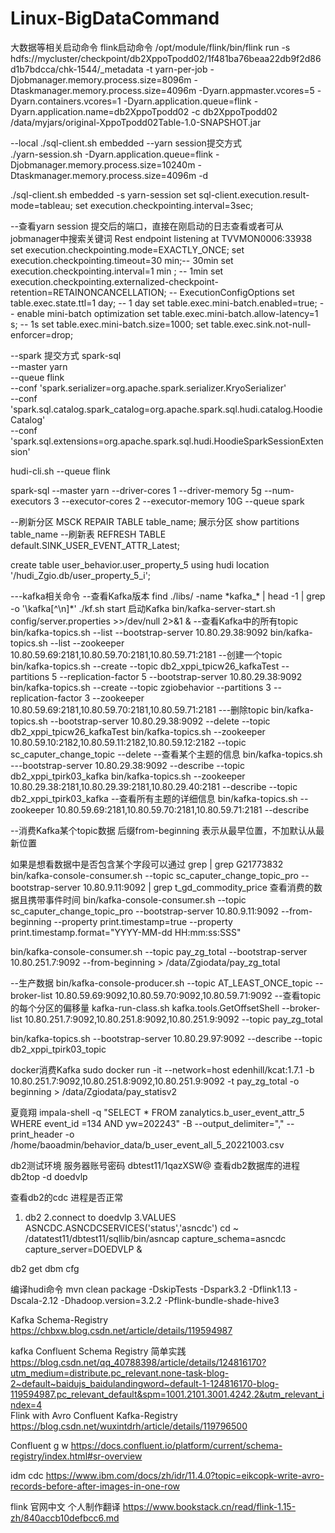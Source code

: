 # Linux-BigDataCommand
大数据等相关启动命令
flink启动命令
/opt/module/flink/bin/flink run -s hdfs://mycluster/checkpoint/db2XppoTpodd02/1f481ba76beaa22db9f2d86d1b7bdcca/chk-1544/_metadata -t yarn-per-job 
-Djobmanager.memory.process.size=8096m -Dtaskmanager.memory.process.size=4096m -Dyarn.appmaster.vcores=5 -Dyarn.containers.vcores=1 
-Dyarn.application.queue=flink -Dyarn.application.name=db2XppoTpodd02 -c db2XppoTpodd02 /data/myjars/original-XppoTpodd02Table-1.0-SNAPSHOT.jar


--local ./sql-client.sh embedded
--yarn session提交方式  
./yarn-session.sh -Dyarn.application.queue=flink -Djobmanager.memory.process.size=10240m -Dtaskmanager.memory.process.size=4096m -d

./sql-client.sh embedded -s yarn-session
set sql-client.execution.result-mode=tableau;
set execution.checkpointing.interval=3sec;

--查看yarn session 提交后的端口，直接在刚启动的日志查看或者可从jobmanager中搜索关键词 Rest endpoint listening at TVVMON0006:33938
set execution.checkpointing.mode=EXACTLY_ONCE;
set execution.checkpointing.timeout=30 min;--  30min
set execution.checkpointing.interval=1 min ; -- 1min
set execution.checkpointing.externalized-checkpoint-retention=RETAINONCANCELLATION;
-- ExecutionConfigOptions
set table.exec.state.ttl=1 day;  -- 1 day
set table.exec.mini-batch.enabled=true; -- enable mini-batch optimization
set table.exec.mini-batch.allow-latency=1 s; -- 1s
set table.exec.mini-batch.size=1000;
set table.exec.sink.not-null-enforcer=drop;


--spark 提交方式
spark-sql \
  --master yarn \
  --queue flink \
  --conf 'spark.serializer=org.apache.spark.serializer.KryoSerializer' \
  --conf 'spark.sql.catalog.spark_catalog=org.apache.spark.sql.hudi.catalog.HoodieCatalog' \
  --conf 'spark.sql.extensions=org.apache.spark.sql.hudi.HoodieSparkSessionExtension'

hudi-cli.sh --queue flink

spark-sql --master yarn --driver-cores 1 --driver-memory 5g --num-executors 3 --executor-cores 2 --executor-memory 10G --queue spark


--刷新分区
MSCK REPAIR TABLE table_name;
展示分区
show partitions table_name
--刷新表
REFRESH TABLE default.SINK_USER_EVENT_ATTR_Latest;

create table user_behavior.user_property_5 using hudi location '/hudi_Zgio.db/user_property_5_i';

---kafka相关命令
--查看Kafka版本
find ./libs/ -name \*kafka_\* | head -1 | grep -o '\kafka[^\n]*'
 ./kf.sh start  启动Kafka
bin/kafka-server-start.sh config/server.properties >>/dev/null 2>&1 &
--查看Kafka中的所有topic
bin/kafka-topics.sh --list --bootstrap-server 10.80.29.38:9092
bin/kafka-topics.sh --list --zookeeper 10.80.59.69:2181,10.80.59.70:2181,10.80.59.71:2181
--创建一个topic
bin/kafka-topics.sh --create --topic db2_xppi_tpicw26_kafkaTest --partitions 5 --replication-factor 5 --bootstrap-server 10.80.29.38:9092
bin/kafka-topics.sh --create --topic zgiobehavior --partitions 3 --replication-factor 3 --zookeeper 10.80.59.69:2181,10.80.59.70:2181,10.80.59.71:2181
---删除topic
bin/kafka-topics.sh --bootstrap-server 10.80.29.38:9092 --delete --topic db2_xppi_tpicw26_kafkaTest
bin/kafka-topics.sh --zookeeper 10.80.59.10:2182,10.80.59.11:2182,10.80.59.12:2182 --topic sc_caputer_change_topic --delete
--查看某个主题的信息
bin/kafka-topics.sh ---bootstrap-server 10.80.29.38:9092  --describe  --topic db2_xppi_tpirk03_kafka 
bin/kafka-topics.sh --zookeeper 10.80.29.38:2181,10.80.29.39:2181,10.80.29.40:2181  --describe  --topic db2_xppi_tpirk03_kafka 
--查看所有主题的详细信息
bin/kafka-topics.sh --zookeeper 10.80.59.69:2181,10.80.59.70:2181,10.80.59.71:2181 --describe

--消费Kafka某个topic数据 后缀from-beginning 表示从最早位置，不加默认从最新位置

如果是想看数据中是否包含某个字段可以通过 grep   | grep G21773832
bin/kafka-console-consumer.sh --topic sc_caputer_change_topic_pro --bootstrap-server 10.80.9.11:9092 | grep t_gd_commodity_price
查看消费的数据且携带事件时间
bin/kafka-console-consumer.sh --topic sc_caputer_change_topic_pro --bootstrap-server 10.80.9.11:9092 --from-beginning --property print.timestamp=true --property print.timestamp.format="YYYY-MM-dd HH:mm:ss:SSS"

bin/kafka-console-consumer.sh --topic pay_zg_total --bootstrap-server 10.80.251.7:9092 --from-beginning > /data/Zgiodata/pay_zg_total

--生产数据
bin/kafka-console-producer.sh --topic AT_LEAST_ONCE_topic --broker-list  10.80.59.69:9092,10.80.59.70:9092,10.80.59.71:9092
--查看topic的每个分区的偏移量
kafka-run-class.sh kafka.tools.GetOffsetShell --broker-list 10.80.251.7:9092,10.80.251.8:9092,10.80.251.9:9092 --topic pay_zg_total

bin/kafka-topics.sh --bootstrap-server 10.80.29.97:9092 --describe --topic db2_xppi_tpirk03_topic


docker消费Kafka
sudo docker run -it --network=host edenhill/kcat:1.7.1  -b 10.80.251.7:9092,10.80.251.8:9092,10.80.251.9:9092 -t pay_zg_total -o beginning > /data/Zgiodata/pay_statisv2



夏竟翔
impala-shell -q "SELECT * FROM zanalytics.b_user_event_attr_5 WHERE event_id =134 AND yw=202243" -B --output_delimiter="," --print_header -o /home/baoadmin/behavior_data/b_user_event_all_5_20221003.csv

db2测试环境
服务器账号密码 dbtest11/1qazXSW@
查看db2数据库的进程
db2top -d doedvlp

查看db2的cdc 进程是否正常
1. db2  2.connect to doedvlp  3.VALUES ASNCDC.ASNCDCSERVICES('status','asncdc')
cd ~
/datatest11/dbtest11/sqllib/bin/asncap capture_schema=asncdc capture_server=DOEDVLP &

db2 get dbm cfg



编译hudi命令
mvn clean package -DskipTests -Dspark3.2 -Dflink1.13 -Dscala-2.12 -Dhadoop.version=3.2.2 -Pflink-bundle-shade-hive3


Kafka Schema-Registry
https://chbxw.blog.csdn.net/article/details/119594987

kafka Confluent Schema Registry 简单实践
https://blog.csdn.net/qq_40788398/article/details/124816170?utm_medium=distribute.pc_relevant.none-task-blog-2~default~baidujs_baidulandingword~default-1-124816170-blog-119594987.pc_relevant_default&spm=1001.2101.3001.4242.2&utm_relevant_index=4   
Flink with Avro Confluent Kafka-Registry
https://blog.csdn.net/wuxintdrh/article/details/119796500

Confluent g w
https://docs.confluent.io/platform/current/schema-registry/index.html#sr-overview

idm cdc 
https://www.ibm.com/docs/zh/idr/11.4.0?topic=eikcopk-write-avro-records-before-after-images-in-one-row

flink 官网中文 个人制作翻译
https://www.bookstack.cn/read/flink-1.15-zh/840accb10defbcc6.md
